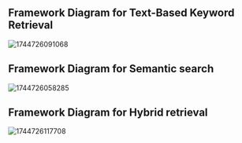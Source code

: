 ## Framework Diagram for Text-Based Keyword Retrieval
![1744726091068](https://github.com/user-attachments/assets/1c9987e0-50e8-414e-970e-30095453f9f2)


## Framework Diagram for Semantic search
![1744726058285](https://github.com/user-attachments/assets/d751940e-4570-42c8-9d9c-70413432f3d1)



## Framework Diagram for Hybrid retrieval
![1744726117708](https://github.com/user-attachments/assets/ca8eb95c-60d4-4fd1-8b68-356bca808c0c)
